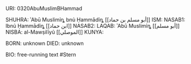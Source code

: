 URI: 0320AbuMuslimBHammad

SHUHRA: ʾAbū Muslimỉȵ bnủ Ḥammādỉȵ [[أبو مسلم بن حماد]]
ISM: 
NASAB1: Ibnủ Ḥammādỉȵ [[ابن حماد]]
NASAB2: 
LAQAB: ʾAbū Muslimỉȵ [[أبو مسلم]]
NISBA: al-Mawṣilīyủ [[الموصلي]]
KUNYA: 

BORN: unknown
DIED: unknown

BIO: free-running text #Stern
